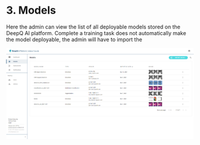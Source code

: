 # 3. Models

Here the admin can view the list of all deployable models stored on the DeepQ AI platform. Complete a training task does not automatically make the model deployable, the admin will have to import the&#x20;



![Deployable model list of DeepQ AI platform](<../.gitbook/assets/image (1) (1).png>)







